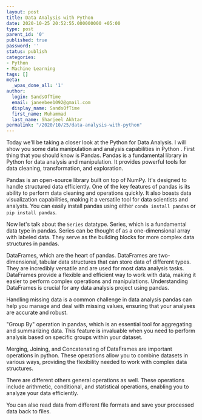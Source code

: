```yaml
---
layout: post
title: Data Analysis with Python
date: 2020-10-25 20:52:55.000000000 +05:00
type: post
parent_id: '0'
published: true
password: ''
status: publish
categories:
- Python
- Machine Learning
tags: []
meta:
  _wpas_done_all: '1'
author:
  login: SandsOfTime
  email: janeebee1092@gmail.com
  display_name: SandsOfTime
  first_name: Muhammad
  last_name: Sharjeel Akhtar
permalink: "/2020/10/25/data-analysis-with-python"
---
```

Today we'll be taking a closer look at the Python for Data Analysis. I will show you some data manipulation and analysis capabilities in Python . First thing that you should know is Pandas. Pandas is a fundamental library in Python for data analysis and manipulation. It provides powerful tools for data cleaning, transformation, and exploration.

Pandas is an open-source library built on top of NumPy. It's designed to handle structured data efficiently. One of the key features of pandas is its ability to perform data cleaning and operations quickly. It also boasts data visualization capabilities, making it a versatile tool for data scientists and analysts. You can easily install pandas using either `conda install pandas` or `pip install pandas`.

Now let's talk about the `Series` datatype. Series, which is a fundamental data type in pandas. Series can be thought of as a one-dimensional array with labeled data. They serve as the building blocks for more complex data structures in pandas.

DataFrames, which are the heart of pandas. DataFrames are two-dimensional, tabular data structures that can store data of different types. They are incredibly versatile and are used for most data analysis tasks. DataFrames provide a flexible and efficient way to work with data, making it easier to perform complex operations and manipulations. Understanding DataFrames is crucial for any data analysis project using pandas.

Handling missing data is a common challenge in data analysis pandas can help you manage and deal with missing values, ensuring that your analyses are accurate and robust.

"Group By" operation in pandas, which is an essential tool for aggregating and summarizing data. This feature is invaluable when you need to perform analysis based on specific groups within your dataset.

Merging, Joining, and Concatenating of DataFrames are important operations in python. These operations allow you to combine datasets in various ways, providing the flexibility needed to work with complex data structures.

There are different others general operations as well. These operations include arithmetic, conditional, and statistical operations, enabling you to analyze your data efficiently.

You can also read data from different file formats and save your processed data back to files.
